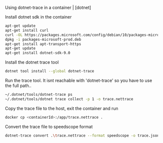 Using dotnet-trace in a container | [dotnet]

Install dotnet sdk in the container 

```sh
apt-get update
apt-get install curl
curl -OL https://packages.microsoft.com/config/debian/10/packages-microsoft-prod.deb
dpkg -i packages-microsoft-prod.deb
apt-get install apt-transport-https
apt-get update
apt-get install dotnet-sdk-9.0
```

Install the dotnet trace tool

```sh
dotnet tool install --global dotnet-trace
```

Run the trace tool. It isnt reachable with 'dotnet-trace' so you have to use the full path..

```sh
~/.dotnet/tools/dotnet-trace ps
~/.dotnet/tools/dotnet trace collect -p 1 -o trace.nettrace
```

Copy the trace file to the host, exit the container and run

```sh
docker cp <containerId>:/app/trace.nettrace .
```

Convert the trace file to speedscope format

```sh
dotnet-trace convert .\trace.nettrace --format speedscope -o trace.json
```



